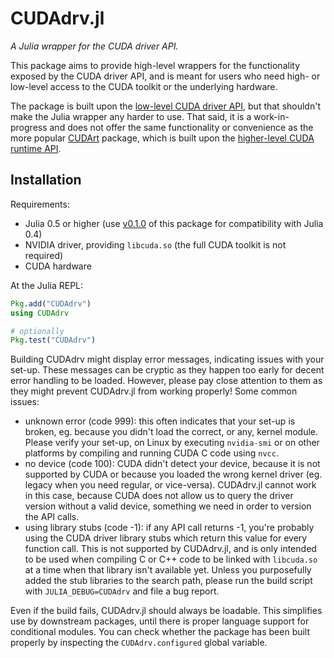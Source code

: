 # CUDAdrv.jl

*A Julia wrapper for the CUDA driver API.*

This package aims to provide high-level wrappers for the functionality exposed by the CUDA
driver API, and is meant for users who need high- or low-level access to the CUDA toolkit or
the underlying hardware.

The package is built upon the [low-level CUDA driver
API](http://docs.nvidia.com/cuda/cuda-driver-api/), but that shouldn't make the Julia
wrapper any harder to use. That said, it is a work-in-progress and does not offer the same
functionality or convenience as the more popular
[CUDArt](https://github.com/JuliaGPU/CUDArt.jl) package, which is built upon the
[higher-level CUDA runtime API](http://docs.nvidia.com/cuda/cuda-runtime-api/).


## Installation

Requirements:

* Julia 0.5 or higher (use
  [v0.1.0](https://github.com/JuliaGPU/CUDAdrv.jl/releases/tag/v0.1.0) of this package
  for compatibility with Julia 0.4)
* NVIDIA driver, providing `libcuda.so` (the full CUDA toolkit is not required)
* CUDA hardware

At the Julia REPL:

```julia
Pkg.add("CUDAdrv")
using CUDAdrv

# optionally
Pkg.test("CUDAdrv")
```

Building CUDAdrv might display error messages, indicating issues with your set-up. These
messages can be cryptic as they happen too early for decent error handling to be loaded.
However, please pay close attention to them as they might prevent CUDAdrv.jl from working
properly! Some common issues:

* unknown error (code 999): this often indicates that your set-up is broken, eg. because you
  didn't load the correct, or any, kernel module. Please verify your set-up, on Linux by
  executing `nvidia-smi` or on other platforms by compiling and running CUDA C code using
  `nvcc`.
* no device (code 100): CUDA didn't detect your device, because it is not supported by CUDA
  or because you loaded the wrong kernel driver (eg. legacy when you need regular, or
  vice-versa). CUDAdrv.jl cannot work in this case, because CUDA does not allow us to query
  the driver version without a valid device, something we need in order to version the API
  calls.
* using library stubs (code -1): if any API call returns -1, you're probably using the CUDA
  driver library stubs which return this value for every function call. This is not
  supported by CUDAdrv.jl, and is only intended to be used when compiling C or C++ code to
  be linked with `libcuda.so` at a time when that library isn't available yet. Unless you
  purposefully added the stub libraries to the search path, please run the build script with
  `JULIA_DEBUG=CUDAdrv` and file a bug report.

Even if the build fails, CUDAdrv.jl should always be loadable. This simplifies use by
downstream packages, until there is proper language support for conditional modules. You can
check whether the package has been built properly by inspecting the `CUDAdrv.configured`
global variable.
